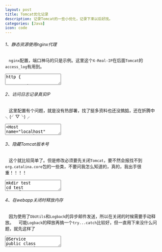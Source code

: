 ```yaml
---
layout: post
title: Tomcat优化记录
description: 记录Tomcat的一些小优化，记录下来以后好找。
categories: [Java]
icon: code
---
```

###### 1、静态资源使用nginx代理 ######
&nbsp;&nbsp;  <code>nginx</code>配置，端口神马的只是示例。这里这个<code>X-Real-IP</code>在后面<code>Tomcat</code>的<code>access_log</code>有用到。

<div class="article_content">
<textarea name="code" class="txt" >
http {

    upstream local_tomcat {
        server localhost:8080;
    }
    
    server {
        listen       8082;
        server_name  localhost;

        location / {
            proxy_pass http://127.0.0.1:8080;
            # 设置代理服务器ip头，代码获取时的参数
            proxy_set_header X-forwarded-for $proxy_add_x_forwarded_for;
            # 允许将发送到被代理服务器的请求头重新定义或者增加一些字段，显示真实的客户端的IP
            proxy_set_header X-Real-IP  $remote_addr;
        }
        location ~ \.jsp$ {
            proxy_pass http://127.0.0.1:8080;
        }
		
        location ~ \.(html|js|css|png|gif|jpg|gif|swf|ico)$ {
	    root /usr/local/tomcat/ROOT;
        }
    }
}
</textarea>
</div>

###### 2、访问日志记录真实IP ######
&nbsp;&nbsp;  这里配置有个问题，就是没有热部署，找了挺多资料也还没搞掂，还在折腾中╮(╯▽╰)╭

<div class="article_content">
<textarea name="code" class="txt" >
<Host name="localhost" appBase="webapps" unpackWARs="true" autoDeploy="true" deployOnStartup="false">
    <!--这里的docBase路径改到非webapps目录, 否则会导致初始化两次-->
	<Context path="/" docBase="/usr/local/tomcat/apps/xxxxx" debug="0" privileged="true" reloadable="true"/>
    <!--远程主机ip 访问时间 HTTP请求的第一行 HTTP状态码 处理请求所耗费的毫秒数-->
    <Valve className="org.apache.catalina.valves.AccessLogValve" directory="logs"
           prefix="access_log" suffix=".txt"
           pattern="%{X-Real-IP}i  %t &quot;%r&quot; %s %D" />

</Host>
</textarea>
</div>

###### 3、隐藏Tomcat版本号 ######
&nbsp;&nbsp;  这个就比较简单了。但是修改必须要先关闭<code>Tomcat</code>，要不然会报找不到<code>org.catalina.core</code>包的一些类，不要问我怎么知道的，真的，我出手很重！！！！

<div class="article_content">
<textarea name="code" class="txt" >
mkdir test
cd test
jar xf ../catalina.jar
vi org/apache/catalina/util/ServerInfo.properties
server.info=Svr
server.number=2
server.built=Jan 10 2015 15:52:20 UTC
jar cf ../catalina.jar ./*
cd ..
rm -rf test
</textarea>
</div>

###### 4、在webapp关闭时释放内存 ######
&nbsp;&nbsp;  因为使用了<code>DbUtils</code>和<code>Logback</code>的异步邮件发送，所以在关闭的时候需要手动释放。
&nbsp;&nbsp;  可能<code>Logback</code>的释放再搞一个<code>try...catch</code>比较好，但一直用下来没什么问题，就先这样了

<div class="article_content">
<textarea name="code" class="java" >
@Service
public class DisposeService implements DisposableBean {

    @Override
    public void destroy() throws Exception {
        try {
            Enumeration<Driver> drivers = DriverManager.getDrivers();
            while (drivers.hasMoreElements()) {
                Driver driver = drivers.nextElement();
                try {
                    DriverManager.deregisterDriver(driver);
                    System.out.printf("unregister jdbc driver: [%s]\n", driver);
                } catch (SQLException e) {
                    System.out.printf("Error unregister driver: [%s]\n ", driver);
                }
            }
        } catch (Exception e) {
            System.out.printf("unregister driver problem : [%s]\n", e.getMessage());
        }
        try {
            AbandonedConnectionCleanupThread.shutdown();
            System.out.println("AbandonedConnectionCleanupThread shutdown");

            ((LoggerContext) LoggerFactory.getILoggerFactory()).stop();
        } catch (InterruptedException e) {
            System.out.printf("SEVERE problem cleaning up: [%s]\n", e.getMessage());
        }
    }
}
</textarea>
</div>